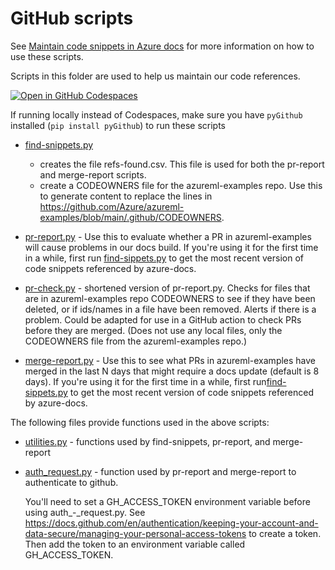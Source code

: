 # GitHub scripts

See [Maintain code snippets in Azure docs](../code-snippets.md) for more information on how to use these scripts.

Scripts in this folder are used to help us maintain our code references.  

[![Open in GitHub Codespaces](https://github.com/codespaces/badge.svg)](https://codespaces.new/sdgilley/learn-tools?quickstart=1) 

If running locally instead of Codespaces, make sure you have `pyGithub` installed (`pip install pyGithub`) to run these scripts
  
* [find-snippets.py](GitHub/find-snippets.py)
    * creates the file refs-found.csv.  This file is used for both the pr-report and merge-report scripts.
    * create a CODEOWNERS file for the azureml-examples repo.  Use this to generate content to replace the lines in https://github.com/Azure/azureml-examples/blob/main/.github/CODEOWNERS.
* [pr-report.py](GitHub/pr-report.py) - Use this to evaluate whether a PR in azureml-examples will cause problems in
    our docs build.  If you're using it for the first time in a while, first run [find-sippets.py](find-snippets.py) to get the most recent version of code snippets referenced by azure-docs.

* [pr-check.py](GitHub/pr-check.py) - shortened version of pr-report.py.  Checks for files that are in azureml-examples repo CODEOWNERS to see if they have been deleted, or if ids/names in a file have been removed. Alerts if there is a problem.  Could be adapted for use in a GitHub action to check PRs before they are merged.  (Does not use any local files, only the CODEOWNERS file from the azureml-examples repo.)

* [merge-report.py](GitHub/merge-report.py) - Use this to see what PRs in azureml-examples have merged in the last N days that might require a docs update (default is 8 days). If you're using it for the first time in a while, first run[find-sippets.py](find-snippets.py) to get the most recent version of code snippets referenced by azure-docs.

The following files provide functions used in the above scripts:

* [utilities.py](GitHub/utilities.py) - functions used by find-snippets, pr-report, and merge-report
* [auth_request.py](GitHub/auth.py) - function used by pr-report and merge-report to authenticate to github.
    
    You'll need to set a GH_ACCESS_TOKEN environment variable before using auth_-_request.py. See https://docs.github.com/en/authentication/keeping-your-account-and-data-secure/managing-your-personal-access-tokens to create a token.  Then add the token to an environment variable called GH_ACCESS_TOKEN.

